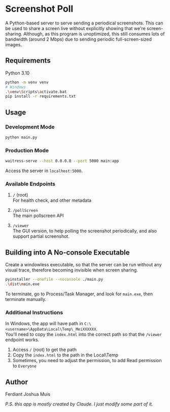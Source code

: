 # Screenshot Poll

A Python-based server to serve sending a periodical screenshots. This can be used to share a screen live without explicitly showing that we're screen-sharing. Although, as this program is unoptimized, this still consumes lots of bandwidth (around 2 Mbps) due to sending periodic full-screen-sized images.

## Requirements

Python 3.10

```sh
python -m venv venv
# Windows
.\venv\Scripts\activate.bat
pip install -r requirements.txt
```

## Usage

### Development Mode

```sh
python main.py
```

### Production Mode

```sh
waitress-serve --host 0.0.0.0 --port 5000 main:app
```

Access the server in `localhost:5000`.

### Available Endpoints

1. `/` (root)  
    For health check, and other metadata

2. `/pollScreen`  
    The main pollscreen API

3. `/viewer`  
    The GUI version, to help polling the screenshot periodically, and also support partial screenshot.

## Building into A No-console Executable

Create a windowless executable, so that the server can be run without any visual trace, therefore becoming invisible when screen sharing.

```sh
pyinstaller --onefile --noconsole ./main.py
.\dist\main.exe
```

To terminate, go to Process/Task Manager, and look for `main.exe`, then terminate manually.

### Additional Instructions

In Windows, the app will have path in `C:\<username>\AppData\Local\Temp\_MeiXXXXXX`.  
You'll need to copy the `index.html` into the correct path so that the `/viewer` endpoint works.

1. Access `/` (root) to get the path
2. Copy the `index.html` to the path in the Local\Temp
3. Sometimes, you need to adjust the permission, to add Read permission to `Everyone`

## Author

Ferdiant Joshua Muis

_P.S. this app is mostly created by Claude. I just modify some part of it._
